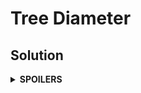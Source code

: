 # Tree Diameter
## Solution
<details>
<summary><b>SPOILERS</b></summary>
  
1. Find the farthest vertex X from a random start vertex with BFS. It must be one of two vertices that makes the tree diameter.
2. Run BFS again with the vertex X to find the farthest vertex of X, Y. The distance between X and Y is the tree diameter.

</details>
